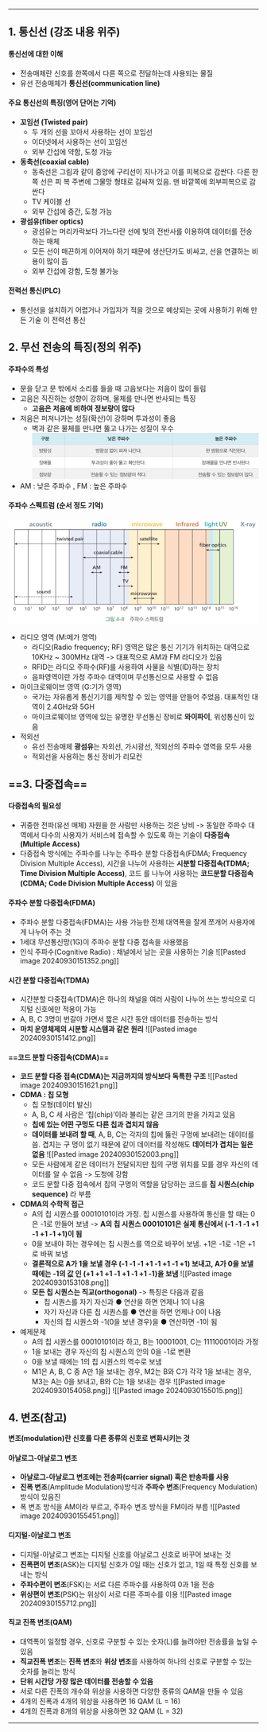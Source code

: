 
---
## 1. 통신선 (강조 내용 위주)
#### 통신선에 대한 이해
- 전송매체란 신호를 한쪽에서 다른 쪽으로 전달하는데 사용되는 물질
- 유선 전송매체가 **통신선(communication line)**

#### 주요 통신선의 특징(영어 단어는 기억)
- **꼬임선 (Twisted pair)**
	- 두 개의 선을 꼬아서 사용하는 선이 꼬임선
	- 이더넷에서 사용하는 선이 꼬임선
	- 외부 간섭에 약함, 도청 가능
- **동축선(coaxial cable)**
	- 동축선은 그림과 같이 중앙에 구리선이 지나가고 이를 피복으로 감싼다. 다른 한쪽 선은 피 복 주변에 그물망 형태로 감싸져 있음. 맨 바깥쪽에 외부피복으로 감싼다
	- TV 케이블 선
	- 외부 간섭에 중간, 도청 가능
- **광섬유(fiber optics)**
	- 광섬유는 머리카락보다 가느다란 선에 빛의 전반사를 이용하여 데이터를 전송하는 매체
	- 모든 선이 매끈하게 이어져야 하기 때문에 생산단가도 비싸고, 선을 연결하는 비용이 많이 듬
	- 외부 간섭에 강함, 도청 불가능
#### 전력선 통신(PLC)
- 통신선을 설치하기 어렵거나 가입자가 적을 것으로 예상되는 곳에 사용하기 위해 만든 기술 이 전력선 통신

## 2. 무선 전송의 특징(정의 위주)
#### 주파수의 특성
- 문을 닫고 문 밖에서 소리를 들을 때 고음보다는 저음이 많이 들림
- 고음은 직진하는 성향이 강하며, 물체를 만나면 반사되는 특징
	- **고음은 저음에 비하여 정보량이 많다**
- 저음은 퍼져나가는 성질(확산)이 강하며 투과성이 좋음
	- 벽과 같은 물체를 만나면 뚫고 나가는 성질이 우수
	![](../../../../image/Pasted%20image%2020240925172526.png)
- AM : 낮은 주파수 , FM : 높은 주파수

#### 주파수 스펙트럼 (순서 정도 기억)
![](../../../../image/Pasted%20image%2020240925172813.png)
- 라디오 영역 (M:메가 영역)
	- 라디오(Radio frequency; RF) 영역은 많은 통신 기기가 위치하는 대역으로 10KHz ~ 300MHz 대역 -> 대표적으로 AM과 FM 라디오가 있음
	- RFID는 라디오 주파수(RF)를 사용하여 사물을 식별(ID)하는 장치
	- 음파영역이란 가청 주파수 대역이며 무선통신으로 사용할 수 없음
- 마이크로웨이브 영역 (G:기가 영역)
	- 국가는 자유롭게 통신기기를 제작할 수 있는 영역을 만들어 주었음. 대표적인 대역이 2.4GHz와 5GH
	- 마이크로웨이브 영역에 있는 유명한 무선통신 장비로 **와이파이**, 위성통신이 있음
- 적외선
	- 유선 전송매체 **광섬유**는 자외선, 가시광선, 적외선의 주파수 영역을 모두 사용
	- 적외선을 사용하는 통신 장비가 리모컨

## ==3. 다중접속==
#### 다중접속의 필요성
- 귀중한 전파(유선 매체) 자원을 한 사람만 사용하는 것은 낭비 -> 동일한 주파수 대역에서 다수의 사용자가 서비스에 접속할 수 있도록 하는 기술이 **다중접속(Multiple Access)**
- 다중접속 방식에는 주파수를 나누는 주파수 분할 다중접속(FDMA; Frequency Division Multiple Access), 시간을 나누어 사용하는 **시분할 다중접속(TDMA; Time Division Multiple Access)**, 코드 를 나누어 사용하는 **코드분할 다중접속(CDMA; Code Division Multiple Access)** 이 있음

#### 주파수 분할 다중접속(FDMA)
- 주파수 분할 다중접속(FDMA)는 사용 가능한 전체 대역폭을 잘게 쪼개어 사용자에게 나누어 주는 것
- 1세대 무선통신망(1G)이 주파수 분할 다중 접속을 사용했음
- 인식 주파수(Cognitive Radio) : 채널에서 남는 곳을 사용하는 기술 
	![[Pasted image 20240930151352.png]]
	
#### 시간 분할 다중접속(TDMA)
- 시간분할 다중접속(TDMA)은 하나의 채널을 여러 사람이 나누어 쓰는 방식으로 디지털 신호에만 적용이 가능
- A, B, C 3명이 번갈아 가면서 짧은 시간 동안 데이터를 전송하는 방식
- **마치 운영체제의 시분할 시스템과 같은 원리**
	![[Pasted image 20240930151412.png]]
#### ==코드 분할 다중접속(CDMA)==
- **코드 분할 다중 접속(CDMA)는 지금까지의 방식보다 독특한 구조**
	![[Pasted image 20240930151621.png]]
- **CDMA : 칩 모형**
	- 칩 모형(데이터 발신) 
	- A, B, C 세 사람은 ‘칩(chip)’이라 불리는 같은 크기의 판을 가지고 있음
	- **칩에 있는 어떤 구멍도 다른 칩과 겹치지 않음**
	- **데이터를 보내려 할 때**, A, B, C는 각자의 칩에 뚫린 구멍에 보내려는 데이터를 씀. 겹치는 구 멍이 없기 때문에 같이 데이터를 작성해도 **데이터가 겹치는 일은 없음**
		![[Pasted image 20240930152003.png]]
	- 모든 사람에게 같은 데이터가 전달되지만 칩의 구멍 위치를 모를 경우 자신의 데이터를 알 수 없음 -> 도청에 강함
	- 코드 분할 다중 접속에서 칩의 구멍의 역할을 담당하는 코드를 **칩 시퀀스(chip sequence)** 라 부름
- **CDMA의 수학적 접근**
	- A의 칩 시퀀스를 00010101이라 가정. 칩 시퀀스를 사용하여 통신을 할 때는 0은 -1로 만들어 보냄 -> **A의 칩 시퀀스 00010101은 실제 통신에서 (-1 -1 -1 +1 -1 +1 -1 +1)이 됨**
	- 0을 보내야 하는 경우에는 칩 시퀀스를 역으로 바꾸어 보냄. +1은 -1로 -1은 +1로 바꿔 보냄
	- **결론적으로 A가 1을 보낼 경우 (-1 -1 -1 +1 -1 +1 -1 +1)  보내고, A가 0을 보낼 때에는 -1의 값 인 (+1 +1 +1 -1 +1 -1 +1 -1)을 보냄**
		![[Pasted image 20240930153108.png]]
	- **모든 칩 시퀀스는 직교(orthogonal)** -> 특징은 다음과 같음
		- 칩 시퀀스를 자기 자신과 ● 연산을 하면 언제나 1이 나옴 
		- 자기 자신과 다른 칩 시퀀스를 ● 연산을 하면 언제나 0이 나옴
		- 자신의 칩 시퀀스와 -1(0을 보낸 경우)을 ● 연산하면 -1이 됨
- 예제문제
	- A의 칩 시퀀스를 00010101이라 하고, B는 10001001, C는 11110001이라 가정 
	- 1을 보내는 경우 자신의 칩 시퀀스의 안의 0을 -1로 변환 
	- 0을 보낼 때에는 1의 칩 시퀀스의 역수로 보냄
	- M1은 A, B, C 중 A만 1을 보내는 경우, M2는 B와 C가 각각 1을 보내는 경우, M3는 A는 0을 보내고, B와 C는 1을 보내는 경우
	![[Pasted image 20240930154058.png]]
	![[Pasted image 20240930155015.png]]

## 4. 변조(참고)
**변조(modulation)란 신호를 다른 종류의 신호로 변화시키는 것**
#### 아날로그-아날로그 변조
- **아날로그-아날로그 변조에는 전송파(carrier signal) 혹은 반송파를 사용**
- **진폭 변조**(Amplitude Modulation)방식과 **주파수 변조**(Frequency Modulation) 방식이 있음진
- 폭 변조 방식을 AM이라 부르고, 주파수 변조 방식을 FM이라 부름
	![[Pasted image 20240930155451.png]]
#### 디지털-아날로그 변조
- 디지털-아날로그 변조는 디지털 신호를 아날로그 신호로 바꾸어 보내는 것
- **진폭편이 변조**(ASK)는 디지털 신호가 0일 때는 신호가 없고, 1일 때 특정 신호를 보내는 방식
- **주파수편이 변조**(FSK)는 서로 다른 주파수를 사용하여 0과 1을 전송
- **위상편이 변조**(PSK)는 위상이 서로 다른 주파수를 이용
	![[Pasted image 20240930155712.png]]
#### 직교 진폭 변조(QAM)
- 대역폭이 일정할 경우, 신호로 구분할 수 있는 숫자(L)를 늘려야만 전송률을 높일 수 있음
- **직교진폭 변조**는 **진폭 변조**와 **위상 변조**를 사용하여 하나의 신호로 구분할 수 있는 숫자를 늘리는 방식
- **단위 시간당 가장 많은 데이터를 전송할 수 있음**
- 서로 다른 진폭의 개수와 위상을 사용하면 다양한 종류의 QAM을 만들 수 있음
- 4개의 진폭과 4개의 위상을 사용하면 16 QAM (L = 16)
- 4개의 진폭과 8개의 위상을 사용하면 32 QAM (L = 32)
---
